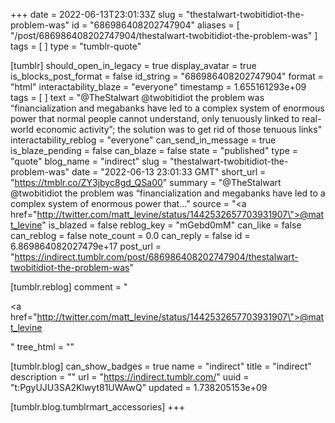 +++
date = 2022-06-13T23:01:33Z
slug = "thestalwart-twobitidiot-the-problem-was"
id = "686986408202747904"
aliases = [ "/post/686986408202747904/thestalwart-twobitidiot-the-problem-was" ]
tags = [ ]
type = "tumblr-quote"

[tumblr]
should_open_in_legacy = true
display_avatar = true
is_blocks_post_format = false
id_string = "686986408202747904"
format = "html"
interactability_blaze = "everyone"
timestamp = 1.655161293e+09
tags = [ ]
text = "@TheStalwart @twobitidiot the problem was &ldquo;financialization and megabanks have led to a complex system of enormous power that normal people cannot understand, only tenuously linked to real-world economic activity&rdquo;; the solution was to get rid of those tenuous links"
interactability_reblog = "everyone"
can_send_in_message = true
is_blaze_pending = false
can_blaze = false
state = "published"
type = "quote"
blog_name = "indirect"
slug = "thestalwart-twobitidiot-the-problem-was"
date = "2022-06-13 23:01:33 GMT"
short_url = "https://tmblr.co/ZY3jbyc8gd_QSa00"
summary = "@TheStalwart @twobitidiot the problem was “financialization and megabanks have led to a complex system of enormous power that..."
source = "<a href=\"http://twitter.com/matt_levine/status/1442532657703931907\">@matt_levine</a>"
is_blazed = false
reblog_key = "mGebd0mM"
can_like = false
can_reblog = false
note_count = 0.0
can_reply = false
id = 6.869864082027479e+17
post_url = "https://indirect.tumblr.com/post/686986408202747904/thestalwart-twobitidiot-the-problem-was"

[tumblr.reblog]
comment = "<p><a href=\"http://twitter.com/matt_levine/status/1442532657703931907\">@matt_levine</a></p>"
tree_html = ""

[tumblr.blog]
can_show_badges = true
name = "indirect"
title = "indirect"
description = ""
url = "https://indirect.tumblr.com/"
uuid = "t:PgyUJU3SA2Klwyt81UWAwQ"
updated = 1.738205153e+09

[tumblr.blog.tumblrmart_accessories]
+++
